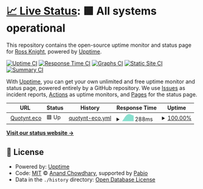 # [📈 Live Status](https://RossKnight.github.io/qupptime): <!--live status--> **🟩 All systems operational**

This repository contains the open-source uptime monitor and status page for [Ross Knight](rossknight.co.uk), powered by [Upptime](https://github.com/upptime/upptime).

[![Uptime CI](https://github.com/RossKnight/qupptime/workflows/Uptime%20CI/badge.svg)](https://github.com/RossKnight/qupptime/actions?query=workflow%3A%22Uptime+CI%22)
[![Response Time CI](https://github.com/RossKnight/qupptime/workflows/Response%20Time%20CI/badge.svg)](https://github.com/RossKnight/qupptime/actions?query=workflow%3A%22Response+Time+CI%22)
[![Graphs CI](https://github.com/RossKnight/qupptime/workflows/Graphs%20CI/badge.svg)](https://github.com/RossKnight/qupptime/actions?query=workflow%3A%22Graphs+CI%22)
[![Static Site CI](https://github.com/RossKnight/qupptime/workflows/Static%20Site%20CI/badge.svg)](https://github.com/RossKnight/qupptime/actions?query=workflow%3A%22Static+Site+CI%22)
[![Summary CI](https://github.com/RossKnight/qupptime/workflows/Summary%20CI/badge.svg)](https://github.com/RossKnight/qupptime/actions?query=workflow%3A%22Summary+CI%22)

With [Upptime](https://upptime.js.org), you can get your own unlimited and free uptime monitor and status page, powered entirely by a GitHub repository. We use [Issues](https://github.com/RossKnight/qupptime/issues) as incident reports, [Actions](https://github.com/RossKnight/qupptime/actions) as uptime monitors, and [Pages](https://RossKnight.github.io/qupptime) for the status page.

<!--start: status pages-->
<!-- This summary is generated by Upptime (https://github.com/upptime/upptime) -->
<!-- Do not edit this manually, your changes will be overwritten -->
<!-- prettier-ignore -->
| URL | Status | History | Response Time | Uptime |
| --- | ------ | ------- | ------------- | ------ |
| <img alt="" src="https://icons.duckduckgo.com/ip3/quotynt.eco.ico" height="13"> [Quotynt.eco](https://quotynt.eco) | 🟩 Up | [quotynt-eco.yml](https://github.com/RossKnight/qupptime/commits/HEAD/history/quotynt-eco.yml) | <details><summary><img alt="Response time graph" src="./graphs/quotynt-eco/response-time-week.png" height="20"> 288ms</summary><br><a href="https://status.quotynt.eco/history/quotynt-eco"><img alt="Response time 288" src="https://img.shields.io/endpoint?url=https%3A%2F%2Fraw.githubusercontent.com%2FRossKnight%2Fqupptime%2FHEAD%2Fapi%2Fquotynt-eco%2Fresponse-time.json"></a><br><a href="https://status.quotynt.eco/history/quotynt-eco"><img alt="24-hour response time 288" src="https://img.shields.io/endpoint?url=https%3A%2F%2Fraw.githubusercontent.com%2FRossKnight%2Fqupptime%2FHEAD%2Fapi%2Fquotynt-eco%2Fresponse-time-day.json"></a><br><a href="https://status.quotynt.eco/history/quotynt-eco"><img alt="7-day response time 288" src="https://img.shields.io/endpoint?url=https%3A%2F%2Fraw.githubusercontent.com%2FRossKnight%2Fqupptime%2FHEAD%2Fapi%2Fquotynt-eco%2Fresponse-time-week.json"></a><br><a href="https://status.quotynt.eco/history/quotynt-eco"><img alt="30-day response time 288" src="https://img.shields.io/endpoint?url=https%3A%2F%2Fraw.githubusercontent.com%2FRossKnight%2Fqupptime%2FHEAD%2Fapi%2Fquotynt-eco%2Fresponse-time-month.json"></a><br><a href="https://status.quotynt.eco/history/quotynt-eco"><img alt="1-year response time 288" src="https://img.shields.io/endpoint?url=https%3A%2F%2Fraw.githubusercontent.com%2FRossKnight%2Fqupptime%2FHEAD%2Fapi%2Fquotynt-eco%2Fresponse-time-year.json"></a></details> | <details><summary><a href="https://status.quotynt.eco/history/quotynt-eco">100.00%</a></summary><a href="https://status.quotynt.eco/history/quotynt-eco"><img alt="All-time uptime 100.00%" src="https://img.shields.io/endpoint?url=https%3A%2F%2Fraw.githubusercontent.com%2FRossKnight%2Fqupptime%2FHEAD%2Fapi%2Fquotynt-eco%2Fuptime.json"></a><br><a href="https://status.quotynt.eco/history/quotynt-eco"><img alt="24-hour uptime 100.00%" src="https://img.shields.io/endpoint?url=https%3A%2F%2Fraw.githubusercontent.com%2FRossKnight%2Fqupptime%2FHEAD%2Fapi%2Fquotynt-eco%2Fuptime-day.json"></a><br><a href="https://status.quotynt.eco/history/quotynt-eco"><img alt="7-day uptime 100.00%" src="https://img.shields.io/endpoint?url=https%3A%2F%2Fraw.githubusercontent.com%2FRossKnight%2Fqupptime%2FHEAD%2Fapi%2Fquotynt-eco%2Fuptime-week.json"></a><br><a href="https://status.quotynt.eco/history/quotynt-eco"><img alt="30-day uptime 100.00%" src="https://img.shields.io/endpoint?url=https%3A%2F%2Fraw.githubusercontent.com%2FRossKnight%2Fqupptime%2FHEAD%2Fapi%2Fquotynt-eco%2Fuptime-month.json"></a><br><a href="https://status.quotynt.eco/history/quotynt-eco"><img alt="1-year uptime 100.00%" src="https://img.shields.io/endpoint?url=https%3A%2F%2Fraw.githubusercontent.com%2FRossKnight%2Fqupptime%2FHEAD%2Fapi%2Fquotynt-eco%2Fuptime-year.json"></a></details>

<!--end: status pages-->

[**Visit our status website →**](https://RossKnight.github.io/qupptime)

## 📄 License

- Powered by: [Upptime](https://github.com/upptime/upptime)
- Code: [MIT](./LICENSE) © [Anand Chowdhary](https://anandchowdhary.com), supported by [Pabio](https://pabio.com)
- Data in the `./history` directory: [Open Database License](https://opendatacommons.org/licenses/odbl/1-0/)
